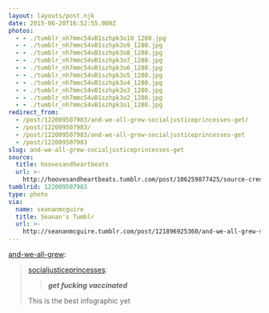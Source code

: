```yaml
---
layout: layouts/post.njk
date: 2015-06-20T16:52:55.000Z
photos:
  - - ./tumblr_nh7mmc54vB1szhpk3o10_1280.jpg
  - - ./tumblr_nh7mmc54vB1szhpk3o9_1280.jpg
  - - ./tumblr_nh7mmc54vB1szhpk3o8_1280.jpg
  - - ./tumblr_nh7mmc54vB1szhpk3o7_1280.jpg
  - - ./tumblr_nh7mmc54vB1szhpk3o6_1280.jpg
  - - ./tumblr_nh7mmc54vB1szhpk3o5_1280.jpg
  - - ./tumblr_nh7mmc54vB1szhpk3o4_1280.jpg
  - - ./tumblr_nh7mmc54vB1szhpk3o3_1280.jpg
  - - ./tumblr_nh7mmc54vB1szhpk3o2_1280.jpg
  - - ./tumblr_nh7mmc54vB1szhpk3o1_1280.jpg
redirect_from:
  - /post/122009507983/and-we-all-grew-socialjusticeprincesses-get/
  - /post/122009507983/
  - /post/122009507983/and-we-all-grew-socialjusticeprincesses-get
  - /post/122009507983
slug: and-we-all-grew-socialjusticeprincesses-get
source:
  title: hoovesandheartbeats
  url: >-
    http://hoovesandheartbeats.tumblr.com/post/106259877425/source-credit-maki-naro-part-two
tumblrid: 122009507983
type: photo
via:
  name: seananmcguire
  title: Seanan's Tumblr
  url: >-
    http://seananmcguire.tumblr.com/post/121896925360/and-we-all-grew-socialjusticeprincesses-get
---
```

<p><a class="tumblr_blog" href="http://and-we-all-grew.tumblr.com/post/106351458689/socialjusticeprincesses-get-fucking">and-we-all-grew</a>:</p>
<blockquote>
<p><a class="tumblr_blog" href="http://socialjusticeprincesses.tumblr.com/post/106298068312/get-fucking-vaccinated">socialjusticeprincesses</a>:</p>
<blockquote>
<p><b><i>get fucking vaccinated</i></b></p>
</blockquote>
<p>This is the best infographic yet</p>
</blockquote>
